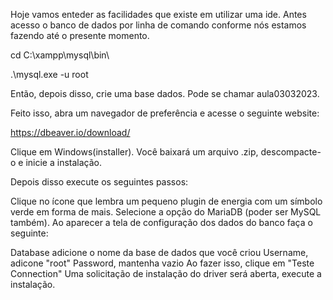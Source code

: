 Hoje vamos enteder as facilidades que existe em utilizar uma ide. Antes acesso o banco 
de dados por linha de comando conforme nós estamos fazendo até o presente momento.

 cd C:\xampp\mysql\bin\

 .\mysql.exe -u root


Então, depois disso, crie uma base dados. Pode se chamar aula03032023. 

Feito isso, abra um navegador de preferência e acesse o seguinte website:

https://dbeaver.io/download/


Clique em Windows(installer). Você baixará um arquivo .zip, descompacte-o e inicie a instalação.

Depois disso execute os seguintes passos:

Clique no ícone que lembra um pequeno plugin de energia com um símbolo verde em forma de mais. 
Selecione a opção do MariaDB (poder ser MySQL também).
Ao aparecer a tela de configuração dos dados do banco faça o seguinte:

Database adicione o nome da base de dados que você criou
Username, adicone "root"
Password, mantenha vazio
Ao fazer isso, clique em "Teste Connection" 
Uma solicitação de instalação do driver será aberta, execute a instalação. 
